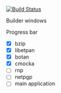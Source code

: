 [![Build Status](https://travis-ci.org/homdx/test-win-build.svg?branch=master)](https://travis-ci.org/homdx/test-win-build/)

Builder windows

Progress bar

* [x]  bzip
* [x]  libetpan
* [x]  botan
* [x]  cmocka
* [ ]  rnp
* [ ]  netpgp
* [ ]  main application
